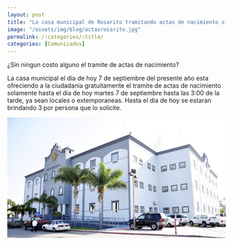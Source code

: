 ```yaml
---
layout: post
title: "La casa municipal de Rosarito tramitando actas de nacimiento sin ningun costo alguno"
image: "/assets/img/blog/actasrosarito.jpg"
permalink: /:categories/:title/
categories: [Comunicados]
---
```


¿Sin ningun costo alguno el tramite de actas de nacimiento?


La casa municipal el dia de hoy 7 de septiembre del presente año esta ofreciendo a la ciudadania gratuitamente el tramite de actas de nacimiento solamente hasta el dia de hoy martes 7 de septiembre hasta las 3:00 de la tarde, ya sean locales o extemporaneas. Hasta el dia de hoy se estaran brindando 3 por persona que lo solicite.

<img src="/assets/img/blog/casamunicipal.jpg" class="img-fluid" alt="Casa municipal">

